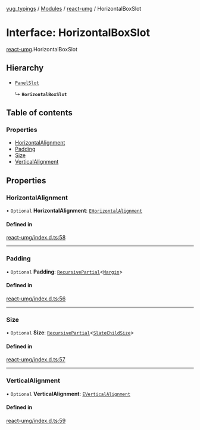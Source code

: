 [yug_typings](../README.md) / [Modules](../modules.md) / [react-umg](../modules/react_umg.md) / HorizontalBoxSlot

# Interface: HorizontalBoxSlot

[react-umg](../modules/react_umg.md).HorizontalBoxSlot

## Hierarchy

- [`PanelSlot`](react_umg.PanelSlot.md)

  ↳ **`HorizontalBoxSlot`**

## Table of contents

### Properties

- [HorizontalAlignment](react_umg.HorizontalBoxSlot.md#horizontalalignment)
- [Padding](react_umg.HorizontalBoxSlot.md#padding)
- [Size](react_umg.HorizontalBoxSlot.md#size)
- [VerticalAlignment](react_umg.HorizontalBoxSlot.md#verticalalignment)

## Properties

### HorizontalAlignment

• `Optional` **HorizontalAlignment**: [`EHorizontalAlignment`](../enums/ue_ue.EHorizontalAlignment.md)

#### Defined in

[react-umg/index.d.ts:58](https://github.com/YugMetaverse/yug_typings/blob/b7d9b19/react-umg/index.d.ts#L58)

___

### Padding

• `Optional` **Padding**: [`RecursivePartial`](../modules/react_umg.md#recursivepartial)<[`Margin`](../classes/ue_ue.Margin.md)\>

#### Defined in

[react-umg/index.d.ts:56](https://github.com/YugMetaverse/yug_typings/blob/b7d9b19/react-umg/index.d.ts#L56)

___

### Size

• `Optional` **Size**: [`RecursivePartial`](../modules/react_umg.md#recursivepartial)<[`SlateChildSize`](../classes/ue_ue.SlateChildSize.md)\>

#### Defined in

[react-umg/index.d.ts:57](https://github.com/YugMetaverse/yug_typings/blob/b7d9b19/react-umg/index.d.ts#L57)

___

### VerticalAlignment

• `Optional` **VerticalAlignment**: [`EVerticalAlignment`](../enums/ue_ue.EVerticalAlignment.md)

#### Defined in

[react-umg/index.d.ts:59](https://github.com/YugMetaverse/yug_typings/blob/b7d9b19/react-umg/index.d.ts#L59)
